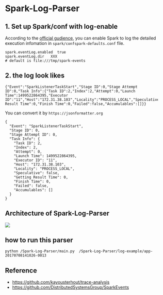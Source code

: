 # Spark-Log-Parser

## 1. Set up Spark/conf with log-enable

According to the [official gudience](https://spark.apache.org/docs/latest/configuration.html), you can enable Spark to log the detailed execution infomation in `spark/confspark-defaults.conf` file.

```
spark.eventLog.enabled  true
spark.eventLog.dir	 XXX
# default is file:///tmp/spark-events
```

## 2. the log look likes
```
{"Event":"SparkListenerTaskStart","Stage ID":0,"Stage Attempt ID":0,"Task Info":{"Task ID":2,"Index":2,"Attempt":0,"Launch Time":1499522864395,"Executor ID":"11","Host":"172.31.38.103","Locality":"PROCESS_LOCAL","Speculative":false,"Getting Result Time":0,"Finish Time":0,"Failed":false,"Accumulables":[]}}
```

You can convert it by `https://jsonformatter.org`

```
{
  "Event": "SparkListenerTaskStart",
  "Stage ID": 0,
  "Stage Attempt ID": 0,
  "Task Info": {
    "Task ID": 2,
    "Index": 2,
    "Attempt": 0,
    "Launch Time": 1499522864395,
    "Executor ID": "11",
    "Host": "172.31.38.103",
    "Locality": "PROCESS_LOCAL",
    "Speculative": false,
    "Getting Result Time": 0,
    "Finish Time": 0,
    "Failed": false,
    "Accumulables": []
  }
}
```

## Architecture of Spark-Log-Parser
![](http://wx2.sinaimg.cn/large/006BEqu9gy1fhhg5agb26j30u00gwgn1.jpg)

## how to run this parser

```
python /Spark-Log-Parser/main.py  /Spark-Log-Parser/log-example/app-20170708141026-0013
```

## Reference
- https://github.com/kayousterhout/trace-analysis
- https://github.com/DistributedSystemsGroup/SparkEvents

